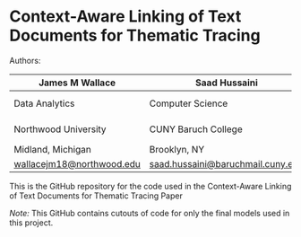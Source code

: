 # Context-Aware Linking of Text Documents for Thematic Tracing

Authors:

| James M Wallace | Saad Hussaini | Mario M. Kubek |
|-----------------|-------------|-------------|
| Data Analytics | Computer Science  | Computer Science  |
| Northwood University | CUNY Baruch College | Georgia State University |
| Midland, Michigan | Brooklyn, NY | Atlanta, GA |
| wallacejm18@northwood.edu | saad.hussaini@baruchmail.cuny.edu | mkubek@gsu.edu |

This is the GitHub repository for the code used in the Context-Aware Linking of Text Documents for Thematic Tracing Paper



*Note:* This GitHub contains cutouts of code for only the final models used in this project.
